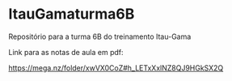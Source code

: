 # ItauGamaturma6B
Repositório para a turma 6B do treinamento Itau-Gama

Link para as notas de aula em pdf:

https://mega.nz/folder/xwVX0CoZ#h_LETxXxlNZ8QJ9HGkSX2Q
